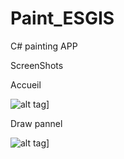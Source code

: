 # Paint_ESGIS

C# painting APP

ScreenShots

Accueil

![alt tag](https://user-images.githubusercontent.com/28998191/32134681-5a5209e2-bbea-11e7-8799-7d1201356167.png)]




Draw pannel

![alt tag](https://user-images.githubusercontent.com/28998191/32134680-5a0af8cc-bbea-11e7-8b42-80d027bb5f98.png)]
